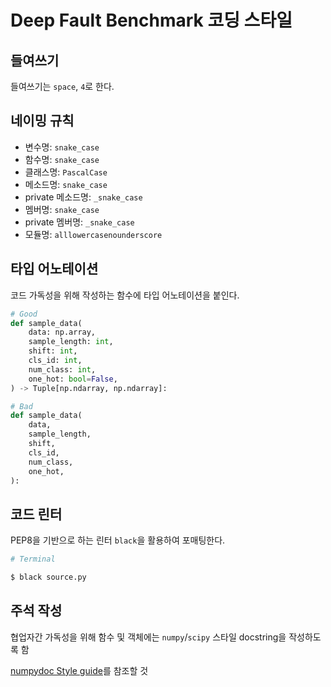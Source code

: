 # Deep Fault Benchmark 코딩 스타일

## 들여쓰기

들여쓰기는 `space`, `4`로 한다.

## 네이밍 규칙

* 변수명: `snake_case`
* 함수명: `snake_case`
* 클래스명: `PascalCase`
* 메소드명: `snake_case`
* private 메소드명: `_snake_case`
* 멤버명: `snake_case`
* private 멤버명: `_snake_case`
* 모듈명: `alllowercasenounderscore`

## 타입 어노테이션

코드 가독성을 위해 작성하는 함수에 타입 어노테이션을 붙인다.

```python
# Good
def sample_data(
    data: np.array,
    sample_length: int,
    shift: int,
    cls_id: int,
    num_class: int,
    one_hot: bool=False,
) -> Tuple[np.ndarray, np.ndarray]:

# Bad
def sample_data(
    data,
    sample_length,
    shift,
    cls_id,
    num_class,
    one_hot,
):
```

## 코드 린터

PEP8을 기반으로 하는 린터 `black`을 활용하여 포매팅한다.

```bash
# Terminal

$ black source.py
```

## 주석 작성

협업자간 가독성을 위해 함수 및 객체에는 `numpy`/`scipy` 스타일 docstring을 작성하도록 함

[numpydoc Style guide](https://numpydoc.readthedocs.io/en/latest/format.html)를 참조할 것